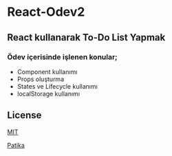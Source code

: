 # React-Odev2
## React kullanarak To-Do List Yapmak
### Ödev içerisinde işlenen konular;
- Component kullanımı
- Props oluşturma
- States ve Lifecycle kullanımı
- localStorage kullanımı

## License
[MIT](https://choosealicense.com/licenses/mit/)

[Patika](https://www.patika.dev)

